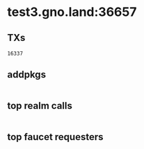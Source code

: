 # test3.gno.land:36657

## TXs
```
16337
```

## addpkgs
```
```

## top realm calls
```
```

## top faucet requesters
```
```

